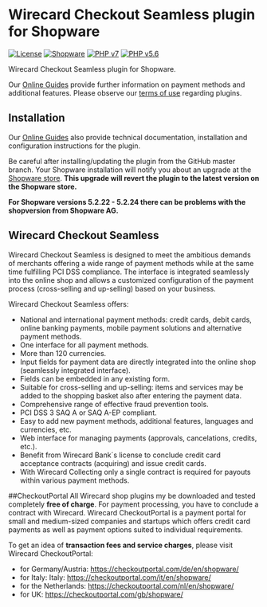 # Wirecard Checkout Seamless plugin for Shopware

[![License](https://img.shields.io/badge/license-GPLv2-blue.svg)](https://raw.githubusercontent.com/wirecard/Shopware-WCS/master/LICENSE)
[![Shopware](https://img.shields.io/badge/Shopware-v5.3.7-green.svg)](https://www.shopware.com/)
[![PHP v7](https://img.shields.io/badge/php-v7-yellow.svg)](http://www.php.net)
[![PHP v5.6](https://img.shields.io/badge/php-v5.6-yellow.svg)](http://www.php.net)

Wirecard Checkout Seamless plugin for Shopware. 

Our [Online Guides](https://guides.wirecard.at/) provide further information on payment methods and additional features. Please observe our [terms of use](https://guides.wirecard.at/shop_plugins:info#terms_of_use) regarding plugins.

## Installation
Our [Online Guides](https://guides.wirecard.at/shop_plugins:shopware_wcs:start "Installation details") also provide technical documentation, installation and configuration instructions for the plugin.

Be careful after installing/updating the plugin from the GitHub master branch. Your Shopware installation will notify you about an upgrade at the [Shopware store](http://store.shopware.com/wdcee00444/wirecard-checkout-seamless.html). **This upgrade will revert the plugin to the latest version on the Shopware store.**

**For Shopware versions 5.2.22 - 5.2.24 there can be problems with the shopversion from Shopware AG.**


## Wirecard Checkout Seamless
Wirecard Checkout Seamless is designed to meet the ambitious demands of merchants offering a wide range of payment methods while at the same time fulfilling PCI DSS compliance. The interface is integrated seamlessly into the online shop and allows a customized configuration of the payment process (cross-selling and up-selling) based on your business. 

Wirecard Checkout Seamless offers: 

  * National and international payment methods: credit cards, debit cards, online banking payments, mobile payment solutions and alternative payment methods. 
  * One interface for all payment methods. 
  * More than 120 currencies.
  * Input fields for payment data are directly integrated into the online shop (seamlessly integrated interface).
  * Fields can be embedded in any existing form.
  * Suitable for cross-selling and up-selling: items and services may be added to the shopping basket also after entering the payment data.
  * Comprehensive range of effective fraud prevention tools.
  * PCI DSS 3 SAQ A or SAQ A-EP compliant.
  * Easy to add new payment methods, additional features, languages and currencies, etc.
  * Web interface for managing payments (approvals, cancelations, credits, etc.).
  * Benefit from Wirecard Bank´s license to conclude credit card acceptance contracts (acquiring) and issue credit cards.
  * With Wirecard Collecting only a single contract is required for payouts within various payment methods.


##CheckoutPortal
All Wirecard shop plugins my be downloaded and tested completely **free of charge**. 
For payment processing, you have to conclude a contract with Wirecard. Wirecard CheckoutPortal is a payment portal for small and medium-sized companies and startups which offers credit card payments as well as payment options suited to individual requirements. 

To get an idea of **transaction fees and service charges**, please visit Wirecard CheckoutPortal:

 * for Germany/Austria: https://checkoutportal.com/de/en/shopware/
 * for Italy: Italy: https://checkoutportal.com/it/en/shopware/
 * for the Netherlands: https://checkoutportal.com/nl/en/shopware/
 * for UK: https://checkoutportal.com/gb/shopware/
